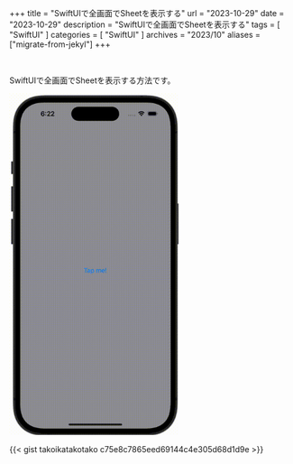 +++
title = "SwiftUIで全画面でSheetを表示する"
url = "2023-10-29"
date = "2023-10-29"
description = "SwiftUIで全画面でSheetを表示する"
tags = [
  "SwiftUI"
]
categories = [
  "SwiftUI"
]
archives = "2023/10"
aliases = ["migrate-from-jekyl"]
+++

<br>

SwiftUIで全画面でSheetを表示する方法です。

<img src="2023-10-29.gif" width="300px" alt="SwiftUIで全画面でSheetを表示する">

{{< gist takoikatakotako c75e8c7865eed69144c4e305d68d1d9e >}}

